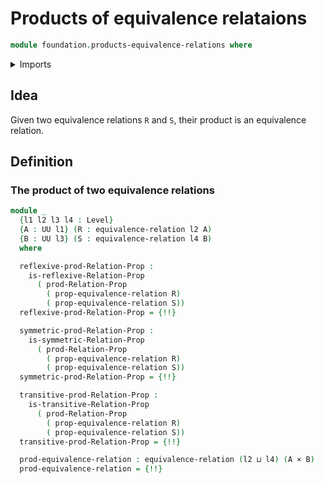 # Products of equivalence relataions

```agda
module foundation.products-equivalence-relations where
```

<details><summary>Imports</summary>

```agda
open import foundation.binary-relations
open import foundation.dependent-pair-types
open import foundation.products-binary-relations
open import foundation.universe-levels

open import foundation-core.cartesian-product-types
open import foundation-core.equivalence-relations
```

</details>

## Idea

Given two equivalence relations `R` and `S`, their product is an equivalence
relation.

## Definition

### The product of two equivalence relations

```agda
module _
  {l1 l2 l3 l4 : Level}
  {A : UU l1} (R : equivalence-relation l2 A)
  {B : UU l3} (S : equivalence-relation l4 B)
  where

  reflexive-prod-Relation-Prop :
    is-reflexive-Relation-Prop
      ( prod-Relation-Prop
        ( prop-equivalence-relation R)
        ( prop-equivalence-relation S))
  reflexive-prod-Relation-Prop = {!!}

  symmetric-prod-Relation-Prop :
    is-symmetric-Relation-Prop
      ( prod-Relation-Prop
        ( prop-equivalence-relation R)
        ( prop-equivalence-relation S))
  symmetric-prod-Relation-Prop = {!!}

  transitive-prod-Relation-Prop :
    is-transitive-Relation-Prop
      ( prod-Relation-Prop
        ( prop-equivalence-relation R)
        ( prop-equivalence-relation S))
  transitive-prod-Relation-Prop = {!!}

  prod-equivalence-relation : equivalence-relation (l2 ⊔ l4) (A × B)
  prod-equivalence-relation = {!!}
```
